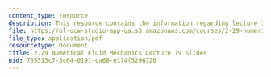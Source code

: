 ```yaml
---
content_type: resource
description: This resource contains the information regarding lecture 19 slides.
file: https://ol-ocw-studio-app-qa.s3.amazonaws.com/courses/2-29-numerical-fluid-mechanics-spring-2015/765313c75c640191ca68e174f5296720_MIT2_29S15_Lecture19.pdf
file_type: application/pdf
resourcetype: Document
title: 2.29 Numerical Fluid Mechanics Lecture 19 Slides
uid: 765313c7-5c64-0191-ca68-e174f5296720
---
```

